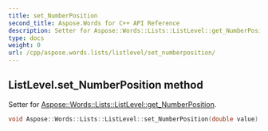 ```yaml
---
title: set_NumberPosition
second_title: Aspose.Words for C++ API Reference
description: Setter for Aspose::Words::Lists::ListLevel::get_NumberPosition. 
type: docs
weight: 0
url: /cpp/aspose.words.lists/listlevel/set_numberposition/
---
```

## ListLevel.set_NumberPosition method


Setter for [Aspose::Words::Lists::ListLevel::get_NumberPosition](./get_numberposition/).

```cpp
void Aspose::Words::Lists::ListLevel::set_NumberPosition(double value)
```

